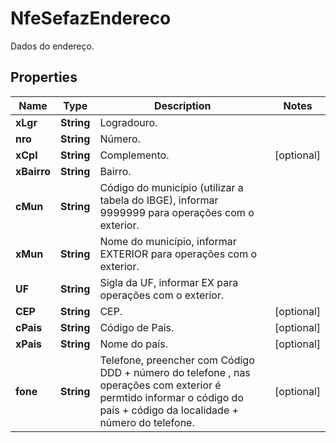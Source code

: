 

# NfeSefazEndereco

Dados do endereço.

## Properties

| Name | Type | Description | Notes |
|------------ | ------------- | ------------- | -------------|
|**xLgr** | **String** | Logradouro. |  |
|**nro** | **String** | Número. |  |
|**xCpl** | **String** | Complemento. |  [optional] |
|**xBairro** | **String** | Bairro. |  |
|**cMun** | **String** | Código do município (utilizar a tabela do IBGE), informar 9999999 para operações com o exterior. |  |
|**xMun** | **String** | Nome do município, informar EXTERIOR para operações com o exterior. |  |
|**UF** | **String** | Sigla da UF, informar EX para operações com o exterior. |  |
|**CEP** | **String** | CEP. |  [optional] |
|**cPais** | **String** | Código de Pais. |  [optional] |
|**xPais** | **String** | Nome do país. |  [optional] |
|**fone** | **String** | Telefone, preencher com Código DDD + número do telefone , nas operações com exterior é permtido informar o código do país + código da localidade + número do telefone. |  [optional] |



